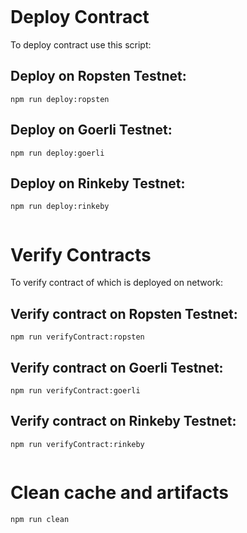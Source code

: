 ```

```
# Deploy Contract

To deploy contract use this script:

## Deploy on Ropsten Testnet:
``npm run deploy:ropsten``

## Deploy on Goerli Testnet:
``npm run deploy:goerli``

## Deploy on Rinkeby Testnet:
``npm run deploy:rinkeby``
```

```
# Verify Contracts

To verify contract of which is deployed on network:

## Verify contract on Ropsten Testnet:
``npm run verifyContract:ropsten``
## Verify contract on Goerli Testnet:
``npm run verifyContract:goerli``
## Verify contract on Rinkeby Testnet:
``npm run verifyContract:rinkeby``
```

```
# Clean cache and artifacts

``npm run clean``